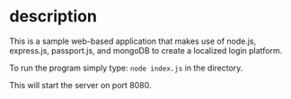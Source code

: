 # description
This is a sample web-based application that makes use of node.js, express.js, passport.js, and mongoDB to create a localized login platform.

To run the program simply type:
`node index.js`
in the directory.

This will start the server on port 8080.